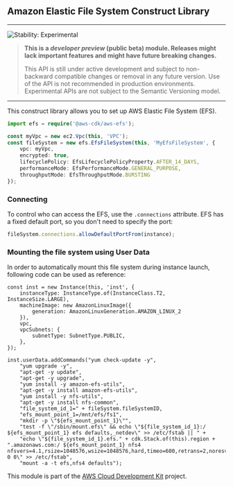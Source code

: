 ## Amazon Elastic File System Construct Library
<!--BEGIN STABILITY BANNER-->

---

![Stability: Experimental](https://img.shields.io/badge/stability-Experimental-important.svg?style=for-the-badge)

> **This is a _developer preview_ (public beta) module. Releases might lack important features and might have
> future breaking changes.**
>
> This API is still under active development and subject to non-backward
> compatible changes or removal in any future version. Use of the API is not recommended in production
> environments. Experimental APIs are not subject to the Semantic Versioning model.

---
<!--END STABILITY BANNER-->

This construct library allows you to set up AWS Elastic File System (EFS).

```ts
import efs = require('@aws-cdk/aws-efs');

const myVpc = new ec2.Vpc(this, 'VPC');
const fileSystem = new efs.EfsFileSystem(this, 'MyEfsFileSystem', {
    vpc: myVpc,
    encrypted: true,
    lifecyclePolicy: EfsLifecyclePolicyProperty.AFTER_14_DAYS,
    performanceMode: EfsPerformanceMode.GENERAL_PURPOSE,
    throughputMode: EfsThroughputMode.BURSTING
});
```

### Connecting

To control who can access the EFS, use the `.connections` attribute. EFS has
a fixed default port, so you don't need to specify the port:

```ts
fileSystem.connections.allowDefaultPortFrom(instance);
```
### Mounting the file system using User Data

In order to automatically mount this file system during instance launch, 
following code can be used as reference:
```
const inst = new Instance(this, 'inst', {
    instanceType: InstanceType.of(InstanceClass.T2, InstanceSize.LARGE),
    machineImage: new AmazonLinuxImage({
        generation: AmazonLinuxGeneration.AMAZON_LINUX_2
    }),
    vpc,
    vpcSubnets: {
        subnetType: SubnetType.PUBLIC,
    },
});

inst.userData.addCommands("yum check-update -y",
    "yum upgrade -y",
    "apt-get -y update",
    "apt-get -y upgrade",
    "yum install -y amazon-efs-utils",
    "apt-get -y install amazon-efs-utils",
    "yum install -y nfs-utils",
    "apt-get -y install nfs-common",
    "file_system_id_1=" + fileSystem.fileSystemID,
    "efs_mount_point_1=/mnt/efs/fs1",
    "mkdir -p \"${efs_mount_point_1}\"",
    "test -f \"/sbin/mount.efs\" && echo \"${file_system_id_1}:/ ${efs_mount_point_1} efs defaults,_netdev\" >> /etc/fstab || " +
    "echo \"${file_system_id_1}.efs." + cdk.Stack.of(this).region + ".amazonaws.com:/ ${efs_mount_point_1} nfs4 nfsvers=4.1,rsize=1048576,wsize=1048576,hard,timeo=600,retrans=2,noresvport,_netdev 0 0\" >> /etc/fstab",
    "mount -a -t efs,nfs4 defaults");
```

This module is part of the [AWS Cloud Development Kit](https://github.com/aws/aws-cdk) project.
